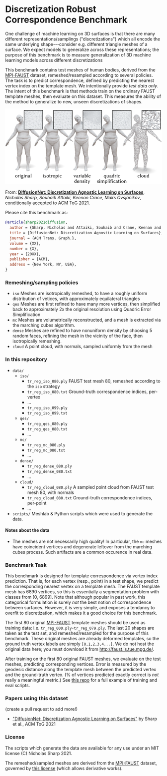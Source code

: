 # Discretization Robust Correspondence Benchmark

One challenge of machine learning on 3D surfaces is that there are many different representations/samplings ("discretizations") which all encode the same underlying shape---consider e.g. different triangle meshes of a surface. We expect models to generalize across these representations; the purpose of this benchmark is to measure generalization of 3D machine learning models across different discretizations

This benchmark contains test meshes of human bodies, derived from the [MPI-FAUST](http://faust.is.tue.mpg.de/) dataset, remeshed/resampled according to several policies. The task is to predict correspondence, defined by predicting the nearest vertex index on the template mesh. We intentionally provide *test data only*. The intent of this benchmark is that methods train on the ordinary FAUST template meshes, then evaluate on this dataset. This measures the ability of the method to generalize to new, unseen discretizations of shapes.

![example image of data](https://github.com/nmwsharp/discretization-robust-correspondence-benchmark/blob/main/data_image.png?raw=true)

From: [**DiffusionNet: Discretization Agnostic Learning on Surfaces**](https://arxiv.org/abs/2012.00888), *Nicholas Sharp, Souhaib Attaiki, Keenan Crane, Maks Ovsjanikov*, conditionally accepted to ACM ToG 2021.

Please cite this benchmark as:
```bib
@article{sharp2021diffusion,
  author = {Sharp, Nicholas and Attaiki, Souhaib and Crane, Keenan and Ovsjanikov, Maks},
  title = {DiffusionNet: Discretization Agnostic Learning on Surfaces},
  journal = {ACM Trans. Graph.},
  volume = {XX},
  number = {X},
  year = {20XX},
  publisher = {ACM},
  address = {New York, NY, USA},
}
```

### Remeshing/sampling policies
- `iso` Meshes are isotropically remeshed, to have a roughly uniform distribution of vetices, with approximately equilateral triangles
- `qes` Meshes are first refined to have many more vertices, then simplified back to approximately 2x the original resolution using Quadric Error Simplification
- `mc` Meshes are volumetrically reconstructed, and a mesh is extracted via the marching cubes algorithm.
- `dense` Meshes are refined to have nonuniform density by choosing 5 random faces, refining the mesh in the vicinity of the face, then isotropically remeshing.
- `cloud` A point cloud, with normals, sampled uniformly from the mesh


### In this repository
- `data/` 
  - `iso/` 
    - `tr_reg_iso_080.ply` FAUST test mesh 80, remeshed according to the `iso` strategy
    - `tr_reg_iso_080.txt` Ground-truth correspondence indices, per-vertex
    - ...
    - `tr_reg_iso_099.ply`
    - `tr_reg_iso_099.txt`
  - `qes/`
    - `tr_reg_qes_080.ply`
    - `tr_reg_qes_080.txt`
    - ...
  - `mc/` 
    - `tr_reg_mc_080.ply`
    - `tr_reg_mc_080.txt`
    - ...
  - `dense/`
    - `tr_reg_dense_080.ply`
    - `tr_reg_dense_080.txt`
    - ...
  - `cloud/`
    - `tr_reg_cloud_080.ply` A sampled point cloud from FAUST test mesh 80, with normals
    - `tr_reg_cloud_080.txt` Ground-truth correspondence indices, per-point
    - ...
- `scripts/` Meshlab & Python scripts which were used to generate the data.

#### Notes about the data
- The meshes are not necessarily high quality! In particular, the `mc` meshes have coincident vertices and degenerate leftover from the marching cubes process. Such artifacts are a common occurence in real data.


### Benchmark Task

This benchmark is designed for template correspondence via vertex index prediction. That is, for each vertex (resp., point) in a test shape, we predict the corresponding nearest vertex on a template mesh. The FAUST template mesh has 6890 vertices, so this is essentially a segmentation problem with classes from [0, 6899]. Note that although popular in past work, this categorical formulation is surely *not* the best notion of correspondence between surfaces. However, it is very simple, and exposes a tendancy to overfit to discretization, which makes it a good choice for this benchmark.

The first 80 original [MPI-FAUST](http://faust.is.tue.mpg.de/) template meshes should be used as training data: i.e. `tr_reg_000.ply`-`tr_reg_079.ply`. The last 20 shapes are taken as the test set, and remeshed/resampled for the purpose of this benchmark. These original meshes are already deformed templates, so the ground truth vertex labels are simply `[0,1,2,3,4...]`. We do not host the original data here; you must download it from http://faust.is.tue.mpg.de/.

After training on the first 80 original FAUST meshes, we evaluate on the test meshes, predicting corresponding vertices. Error is measured by the geodesic distance along the template mesh between the predicted vertex and the ground-truth vertex. (% of vertices predicted exactly correct is *not* really a meaningful metric.) See [this repo](https://github.com/nmwsharp/diffusion-net/tree/master/experiments) for a full example of training and eval scripts.

### Papers using this dataset
(create a pull request to add more!)
- ["DiffusionNet: Discretization Agnostic Learning on Surfaces"](https://arxiv.org/abs/2012.00888) by Sharp et al., ACM ToG 2021

### License

The scripts which generate the data are available for any use under an MIT license (C) Nicholas Sharp 2021.

The remeshed/sampled meshes are derived from the [MPI-FAUST](http://faust.is.tue.mpg.de/) dataset, governed by [this license](http://faust.is.tue.mpg.de/data_license) (which allows derivative works). 
